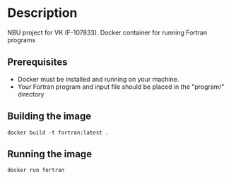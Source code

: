 # Description
NBU project for VK (F-107833). Docker container for running Fortran programs 

## Prerequisites
- Docker must be installed and running on your machine.
- Your Fortran program and input file should be placed in the "program/" directory

## Building the image
```
docker build -t fortran:latest .
```

## Running the image
```
docker run fortran
```
